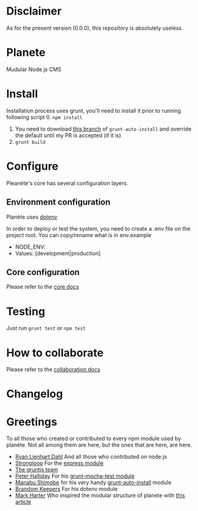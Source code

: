 # Disclaimer
As for the present version (0.0.0), this repository is absolutely useless.

# Planete
Mudular Node.js CMS

# Install
Installation process uses grunt, you'll need to install it prior to running following script
 0. `npm install`
 1. You need to download [this branch](https://github.com/sieira/grunt-auto-install) of `grunt-auto-install` and override the default until my PR is accepted (if it is)
 2. `grunt build`

# Configure
Pleanète's core has several configuration layers.

## Environment configuration
Planète uses [dotenv](https://github.com/bkeepers/dotenv)

In order to deploy or test the system, you need to create a .env file on the project root. You can copy/rename what is in env.example

 - NODE_ENV:
  - Values: [development|production]

## Core configuration
Please refer to the [core docs](backend/core/README.md)


# Testing
Just run `grunt test` or `npm test`

# How to collaborate
Please refer to the [collaboration docs](docs/collaboration/README.md)

# Changelog

# Greetings
To all those who created or contributed to every npm module used by planète. Not all among them are here, but the ones that are here, are here.

 - [Ryan Lienhart Dahl](https://github.com/ry) And all those who contributed on node.js
 - [Strongloop](https://strongloop.com) For the [express module](http://expressjs.com/)
 - [The gruntjs team](https://github.com/orgs/gruntjs/people)
 - [Peter Halliday](https://github.com/pghalliday) For his [grunt-mocha-test module](https://github.com/pghalliday/grunt-mocha-test)
 - [Manabu Shimobe](https://github.com/Manabu-GT) for his very handy [grunt-auto-install](https://github.com/Manabu-GT/grunt-auto-install) module
 - [Brandom Keepers](https://github.com/bkeepers) For his dotenv module
 - [Mark Harter](https://strongloop.com/strongblog/author/marc/) Who inspired the modular structure of planete with [this article](https://strongloop.com/strongblog/modular-node-js-express/)
